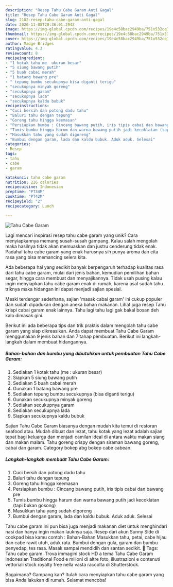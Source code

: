 ```yaml
---
description: "Resep Tahu Cabe Garam Anti Gagal"
title: "Resep Tahu Cabe Garam Anti Gagal"
slug: 2182-resep-tahu-cabe-garam-anti-gagal
date: 2020-11-08T20:36:01.294Z
image: https://img-global.cpcdn.com/recipes/19e4c58bac2949ba/751x532cq70/tahu-cabe-garam-foto-resep-utama.jpg
thumbnail: https://img-global.cpcdn.com/recipes/19e4c58bac2949ba/751x532cq70/tahu-cabe-garam-foto-resep-utama.jpg
cover: https://img-global.cpcdn.com/recipes/19e4c58bac2949ba/751x532cq70/tahu-cabe-garam-foto-resep-utama.jpg
author: Madge Bridges
ratingvalue: 4.3
reviewcount: 8
recipeingredient:
- "1 kotak tahu me  ukuran besar"
- "5 siung bawang putih"
- "5 buah cabai merah"
- "1 batang bawang pre"
- " tepung bumbu secukupnya bisa diganti terigu"
- "secukupnya minyak goreng"
- "secukupnya garam"
- "secukupnya lada"
- "secukupnya kaldu bubuk"
recipeinstructions:
- "Cuci bersih dan potong dadu tahu"
- "Baluri tahu dengan tepung"
- "Goreng tahu hingga keemasan"
- "Persiapkan bumbu : Cincang bawang putih, iris tipis cabai dan bawang pre"
- "Tumis bumbu hingga harum dan warna bawang putih jadi kecoklatan (tapi bukan gosong)"
- "Masukkan tahu yang sudah digoreng"
- "Bumbui dengan garam, lada dan kaldu bubuk. Aduk aduk. Selesai"
categories:
- Resep
tags:
- tahu
- cabe
- garam

katakunci: tahu cabe garam 
nutrition: 226 calories
recipecuisine: Indonesian
preptime: "PT34M"
cooktime: "PT42M"
recipeyield: "2"
recipecategory: Lunch

---
```



![Tahu Cabe Garam](https://img-global.cpcdn.com/recipes/19e4c58bac2949ba/751x532cq70/tahu-cabe-garam-foto-resep-utama.jpg)

Lagi mencari inspirasi resep tahu cabe garam yang unik? Cara menyiapkannya memang susah-susah gampang. Kalau salah mengolah maka hasilnya tidak akan memuaskan dan justru cenderung tidak enak. Padahal tahu cabe garam yang enak harusnya sih punya aroma dan cita rasa yang bisa memancing selera kita.

Ada beberapa hal yang sedikit banyak berpengaruh terhadap kualitas rasa dari tahu cabe garam, mulai dari jenis bahan, kemudian pemilihan bahan segar, hingga cara membuat dan menyajikannya. Tidak usah pusing kalau ingin menyiapkan tahu cabe garam enak di rumah, karena asal sudah tahu triknya maka hidangan ini dapat menjadi sajian spesial.

Meski terdengar sederhana, sajian &#39;masak cabai garam&#39; ini cukup populer dan sudah dipadukan dengan aneka bahan makanan. Lihat juga resep Tahu krispi cabai garam enak lainnya. Tahu lagi tahu lagi gak bakal bosan deh kalo dimasak gini.


Berikut ini ada beberapa tips dan trik praktis dalam mengolah tahu cabe garam yang siap dikreasikan. Anda dapat membuat Tahu Cabe Garam menggunakan 9 jenis bahan dan 7 tahap pembuatan. Berikut ini langkah-langkah dalam membuat hidangannya.

<!--inarticleads1-->

##### Bahan-bahan dan bumbu yang dibutuhkan untuk pembuatan Tahu Cabe Garam:

1. Sediakan 1 kotak tahu (me : ukuran besar)
1. Siapkan 5 siung bawang putih
1. Sediakan 5 buah cabai merah
1. Gunakan 1 batang bawang pre
1. Sediakan  tepung bumbu secukupnya (bisa diganti terigu)
1. Gunakan secukupnya minyak goreng
1. Sediakan secukupnya garam
1. Sediakan secukupnya lada
1. Siapkan secukupnya kaldu bubuk


Sajian Tahu Cabe Garam biasanya dengan mudah kita temui di restoran seafood atau. Mudah dibuat dan lezat, tahu kotak yang lezat adalah sajian tepat bagi keluarga dan menjadi camilan ideal di antara waktu makan siang dan makan malam. Tahu goreng crispy dengan siraman bawang goreng, cabai dan garam. Category bokep abg bokep cabe cabean. 

<!--inarticleads2-->

##### Langkah-langkah membuat Tahu Cabe Garam:

1. Cuci bersih dan potong dadu tahu
1. Baluri tahu dengan tepung
1. Goreng tahu hingga keemasan
1. Persiapkan bumbu : Cincang bawang putih, iris tipis cabai dan bawang pre
1. Tumis bumbu hingga harum dan warna bawang putih jadi kecoklatan (tapi bukan gosong)
1. Masukkan tahu yang sudah digoreng
1. Bumbui dengan garam, lada dan kaldu bubuk. Aduk aduk. Selesai


Tahu cabe garam ini pun bisa juga menjadi makanan diet untuk menghindari nasi dan hanya ingin makan lauknya saja. Resep dari akun Sunny Side di cookpad bisa kamu contoh : Bahan-Bahan  Masukkan tahu, petai, cabe hijau dan cabe rawit utuh, aduk rata. Bumbui dengan gula, garam dan bumbu penyedap, tes rasa. Masak sampai mendidih dan santan sedikit.  Tags: Tahu cabe garam. Trova immagini stock HD a tema Tahu Cabe Garam Indonesian Traditional Food e milioni di altre foto, illustrazioni e contenuti vettoriali stock royalty free nella vasta raccolta di Shutterstock. 

Bagaimana? Gampang kan? Itulah cara menyiapkan tahu cabe garam yang bisa Anda lakukan di rumah. Selamat mencoba!
